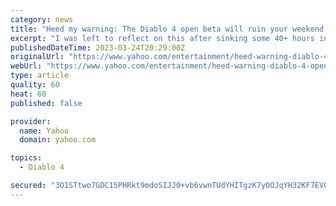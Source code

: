 ```yaml
---
category: news
title: "Heed my warning: The Diablo 4 open beta will ruin your weekend if you aren't careful"
excerpt: "I was left to reflect on this after sinking some 40+ hours into the Diablo 4 early access beta, taking two classes to level 25 and getting a third on the road to the cap. By the time I was downing my ..."
publishedDateTime: 2023-03-24T20:29:00Z
originalUrl: "https://www.yahoo.com/entertainment/heed-warning-diablo-4-open-180101471.html"
webUrl: "https://www.yahoo.com/entertainment/heed-warning-diablo-4-open-180101471.html"
type: article
quality: 60
heat: 60
published: false

provider:
  name: Yahoo
  domain: yahoo.com

topics:
  - Diablo 4

secured: "3O1STtwo7GDC15PHRkt9mdoSIJJ0+vb6vwnTUdYHITgzK7yOOJqYH32KF7EVC9JHNIJn00sZ+LwqiLOY8eIDADHAzxkjkyVIjxMZvgHraDvrRU1f6Wd5VNMxrjBuf/OUw5rKxzYwcA9yHWgH2jrFqSkHSpIpS7eeXn1U3lUClQE/w70/UweICelesy3ylpuLZiz2MVIQPPnXVv6LlT0l4PPjGisbjSDDzdFqNneJFPAC4Zk2kyMVhm8c9/SE7cHdhEtQv/45cbdhTK0FACvT8SHhdMSnqHG79FXMe79qmtFni6+lymBrbfF/q0xVg5PfUrpk2uUfHlWfs/gepaJae9IruCLH9sEXshvC1i+Fu7M=;OiXTEhxjVF9kpBJlFfytjg=="
---
```


